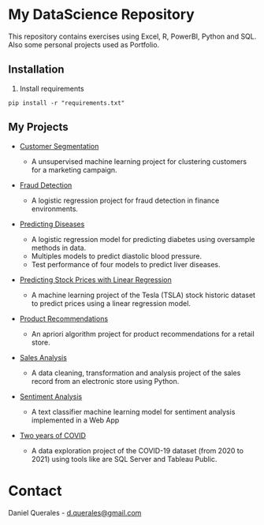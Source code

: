 # My DataScience Repository

This repository contains exercises using Excel, R, PowerBI, Python and SQL. Also some personal projects used as Portfolio.

## Installation

1. Install requirements
```
pip install -r "requirements.txt"
```

## My Projects

* [Customer Segmentation](https://github.com/dquerales/DataScience/tree/main/Projects/CustomerSegmentation)

  * A unsupervised machine learning project for clustering customers for a marketing campaign.

* [Fraud Detection](https://github.com/dquerales/DataScience/tree/main/Projects/FraudDetection)
  
  * A logistic regression project for fraud detection in finance environments. 

* [Predicting Diseases](https://github.com/dquerales/DataScience/tree/main/Projects/PredictingDiseases)

  * A logistic regression model for predicting diabetes using oversample methods in data.
  * Multiples models to predict diastolic blood pressure.
  * Test performance of four models to predict liver diseases.

* [Predicting Stock Prices with Linear Regression](https://github.com/dquerales/DataScience/tree/main/Projects/PredictingStockPrices)

   * A machine learning project of the Tesla (TSLA) stock historic dataset to predict prices using a linear regression model.

* [Product Recommendations](https://github.com/dquerales/DataScience/tree/main/Projects/ProductRecommendations)

  * An apriori algorithm project for product recommendations for a retail store. 

* [Sales Analysis](https://github.com/dquerales/DataScience/tree/main/Projects/SalesAnalysis)

  * A data cleaning, transformation and analysis project of the sales record from an electronic store using Python.

* [Sentiment Analysis](https://github.com/dquerales/DataScience/tree/main/Projects/SentimentAnalysis)

  * A text classifier machine learning model for sentiment analysis implemented in a Web App

* [Two years of COVID](https://github.com/dquerales/DataScience/tree/main/Projects/TwoYearsOfCOVID)

  * A data exploration project of the COVID-19 dataset (from 2020 to 2021) using tools like are SQL Server and Tableau Public.

# Contact

Daniel Querales - d.querales@gmail.com


